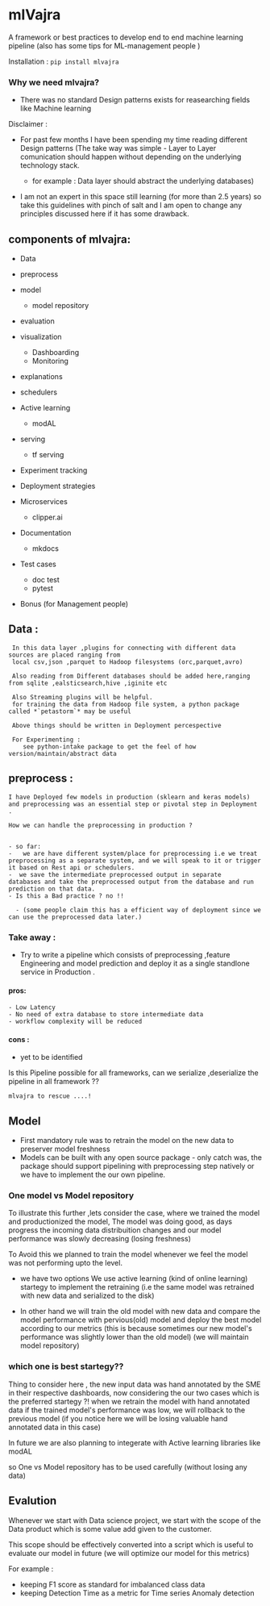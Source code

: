 # mlVajra 
A framework or best practices to develop end to end machine learning pipeline (also has some tips for ML-management people )

Installation :
`pip install mlvajra`
### Why we need mlvajra?
- There was no standard Design patterns exists for reasearching fields like Machine learning

Disclaimer :
- For past few months I have been spending my time reading different Design patterns (The take way was simple - Layer to Layer comunication should happen without depending on the underlying technology stack.
  - for example : Data layer should abstract the underlying databases)
  
  
- I am not an expert in this space still learning (for more than 2.5 years) so take this guidelines with pinch of salt and I am open to change any principles discussed here if it has some drawback.

## components of mlvajra:
- Data 
- preprocess 
- model
    - model repository
- evaluation
- visualization
    - Dashboarding
    - Monitoring 
- explanations
- schedulers
- Active learning 
    - modAL
- serving
    - tf serving
- Experiment tracking
- Deployment strategies
- Microservices
    - clipper.ai
- Documentation
    - mkdocs
- Test cases
    - doc test
    - pytest

- Bonus (for Management people)
## Data :
     In this data layer ,plugins for connecting with different data sources are placed ranging from 
     local csv,json ,parquet to Hadoop filesystems (orc,parquet,avro)

     Also reading from Different databases should be added here,ranging from sqlite ,ealsticsearch,hive ,iginite etc
     
     Also Streaming plugins will be helpful.
     for training the data from Hadoop file system, a python package called *`petastorm`* may be useful

     Above things should be written in Deployment percespective 

     For Experimenting :
        see python-intake package to get the feel of how version/maintain/abstract data
    
## preprocess :
    I have Deployed few models in production (sklearn and keras models) and preprocessing was an essential step or pivotal step in Deployment .

    How we can handle the preprocessing in production ?

    
    - so far:
    -   we are have different system/place for preprocessing i.e we treat preprocessing as a separate system, and we will speak to it or trigger it based on Rest api or schedulers.
    -  we save the intermediate preprocessed output in separate 
    databases and take the preprocessed output from the database and run prediction on that data.
    - Is this a Bad practice ? no !!

      - (some people claim this has a efficient way of deployment since we can use the preprocessed data later.)

### Take away :
-   Try to write a pipeline which consists of preprocessing ,feature Engineering and model prediction and deploy it as a single standlone service in Production .
#### pros:
    - Low Latency
    - No need of extra database to store intermediate data
    - workflow complexity will be reduced
#### cons :
-   yet to be identified

Is this Pipeline possible for all frameworks, can we serialize ,deserialize the pipeline in all framework ??
    
    mlvajra to rescue ....!

## Model

- First mandatory rule was to retrain the model on the new data to preserver model
freshness
-  Models can be built with any open source package - only catch was, the package should support pipelining with preprocessing step natively or we have to implement the our own pipeline.

### One model vs Model repository

To illustrate this further ,lets consider the case, where we trained the model and 
productionized the model, The model was doing good, as days progress the incoming data
distribuition changes and our model performance was slowly decreasing (losing freshness)

To Avoid this we planned to train the model whenever we feel the model was not performing upto the 
level. 
- we have two options We use active learning (kind of online learning) startegy to implement 
the retraining (i.e the same model was retrained with new data and serialized to the disk)

- In other hand we will train the old model with new data and compare the 
model performance with pervious(old) model and deploy the best model according to our metrics (this is because sometimes our new model's performance was slightly lower than the old model) (we will maintain model repository)

### which one is best startegy??

Thing to consider here , the new input data was hand annotated by the SME in their respective dashboards, now considering the our two cases which is the preferred startegy ?! when we retrain the model with hand annotated data if the trained model's performance was low, we will rollback to the
previous model (if you notice here we will be losing valuable hand annotated data in this case)

In future we are also planning to integerate with Active learning libraries like modAL 

so One vs Model repository has to be used carefully (without losing any data)

## Evalution 

Whenever we start with Data science project, we start with the scope of the 
Data product which is some value add given to the customer.

This scope should be effectively converted into a script which is useful to 
evaluate our model in future (we will optimize our model for this metrics)

For example :
- keeping F1 score as standard for imbalanced class data
- keeping Detection Time as a metric for Time series Anomaly detection
























